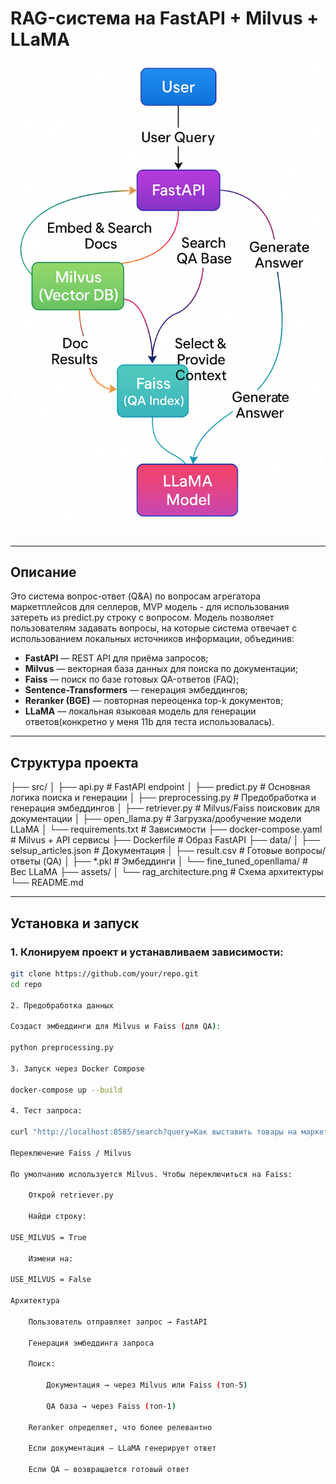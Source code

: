 # RAG-система на FastAPI + Milvus + LLaMA

![Architecture](assets/architecture.png)

---

## Описание

Это система вопрос-ответ (Q&A) по вопросам агрегатора маркетплейсов для селлеров, MVP модель - для использования затереть из predict.py строку с вопросом. Модель позволяет пользователям задавать вопросы, на которые система отвечает с использованием локальных источников информации, объединив:

- **FastAPI** — REST API для приёма запросов;
- **Milvus** — векторная база данных для поиска по документации;
- **Faiss** — поиск по базе готовых QA-ответов (FAQ);
- **Sentence-Transformers** — генерация эмбеддингов;
- **Reranker (BGE)** — повторная переоценка top-k документов;
- **LLaMA** — локальная языковая модель для генерации ответов(конкретно у меня 11b для теста использовалась).

---

## Структура проекта

├── src/ 
│ ├── api.py # FastAPI endpoint 
│ ├── predict.py # Основная логика поиска и генерации 
│ ├── preprocessing.py # Предобработка и генерация эмбеддингов 
│ ├── retriever.py # Milvus/Faiss поисковик для документации 
│ ├── open_llama.py # Загрузка/дообучение модели LLaMA 
│ └── requirements.txt # Зависимости 
├── docker-compose.yaml # Milvus + API сервисы 
├── Dockerfile # Образ FastAPI 
├── data/ 
│ ├── selsup_articles.json # Документация 
│ ├── result.csv # Готовые вопросы/ответы (QA) 
│ ├── *.pkl # Эмбеддинги 
│ └── fine_tuned_openllama/ # Вес LLaMA 
├── assets/ 
│ └── rag_architecture.png # Схема архитектуры 
└── README.md

---

## Установка и запуск

### 1. Клонируем проект и устанавливаем зависимости:
```bash
git clone https://github.com/your/repo.git
cd repo

2. Предобработка данных

Создаст эмбеддинги для Milvus и Faiss (для QA):

python preprocessing.py

3. Запуск через Docker Compose

docker-compose up --build

4. Тест запроса:

curl "http://localhost:8585/search?query=Как выставить товары на маркетплейс"

Переключение Faiss / Milvus

По умолчанию используется Milvus. Чтобы переключиться на Faiss:

    Открой retriever.py

    Найди строку:

USE_MILVUS = True

    Измени на:

USE_MILVUS = False

Архитектура

    Пользователь отправляет запрос → FastAPI

    Генерация эмбеддинга запроса

    Поиск:

        Документация → через Milvus или Faiss (топ-5)

        QA база → через Faiss (топ-1)

    Reranker определяет, что более релевантно

    Если документация — LLaMA генерирует ответ

    Если QA — возвращается готовый ответ


